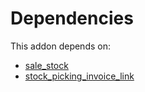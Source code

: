 # Dependencies

This addon depends on:

- [sale_stock](https://github.com/bringout/oca-ocb-sale/tree/5d9b47ce90463a1c61e6fb80db86d42fb811e501/odoo-bringout-oca-ocb-sale_stock)
- [stock_picking_invoice_link](https://github.com/bringout/oca-workflow-process)
